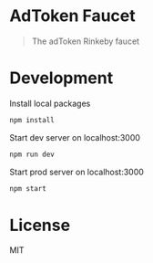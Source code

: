# AdToken Faucet

> The adToken Rinkeby faucet

# Development

Install local packages

```bash
npm install
```

Start dev server on localhost:3000

```bash
npm run dev
```

Start prod server on localhost:3000

```bash
npm start
```

# License

MIT

